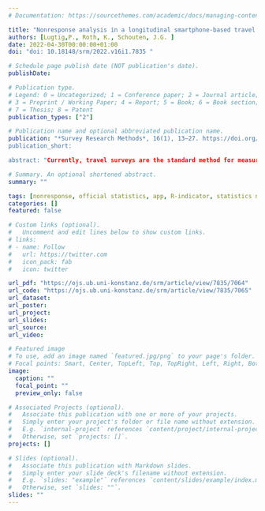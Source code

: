 ```yaml
---
# Documentation: https://sourcethemes.com/academic/docs/managing-content/

title: "Nonresponse analysis in a longitudinal smartphone-based travel study "
authors: [Lugtig,P., Roth, K., Schouten, J.G. ]
date: 2022-04-30T00:00:00+01:00
doi: "doi: 10.18148/srm/2022.v16i1.7835 "

# Schedule page publish date (NOT publication's date).
publishDate:

# Publication type.
# Legend: 0 = Uncategorized; 1 = Conference paper; 2 = Journal article;
# 3 = Preprint / Working Paper; 4 = Report; 5 = Book; 6 = Book section;
# 7 = Thesis; 8 = Patent
publication_types: ["2"]

# Publication name and optional abbreviated publication name.
publication: "*Survey Research Methods*, 16(1), 13–27. https://doi.org/10.18148/srm/2022.v16i1.7835
publication_short: 

abstract: "Currently, travel surveys are the standard method for measuring mobility in official statistics. Nonresponse and measurement are problematic in travel surveys, due to the high burden and non-centrality of the requested information. To overcome these issues, new methods emerge. The aim of this paper is to assess nonresponse in an experimental travel study carried out in the Netherlands. A smartphone application was developed that passively collects GPS coordinates and automatically populates a travel diary, Participants are then asked for additional information, such as travel mode.   In the experiment, respondents from a random sample of the Dutch population participated in a 7-day study that varied how respondents were recruited into the study, and the size and timing of a monetary incentive. We study at what stage of the study respondents choose to participate and dropout, and study nonresponse bias across 13 variables from the Dutch population register in order to understand how selective nonresponse in the different stage of the app-study was. We found that incentive group, age and education were strong predictors of nonresponse. The overall representativity of the study, as expressed in R-indicators and Coefficients of Variation was rather low because of this bias. However, we found the same biases going in opposite directions when we computed R-indicators for an earlier web-based travel-diary study. This implies that in the future, diary studies should focus on methods to successfully combine smartphone apps and diaries through the web or on paper in order to limit nonresponse successfully."

# Summary. An optional shortened abstract.
summary: ""

tags: [nonresponse, official statistics, app, R-indicator, statistics netherlands]
categories: []
featured: false

# Custom links (optional).
#   Uncomment and edit lines below to show custom links.
# links:
# - name: Follow
#   url: https://twitter.com
#   icon_pack: fab
#   icon: twitter

url_pdf: "https://ojs.ub.uni-konstanz.de/srm/article/view/7835/7064"
url_code: "https://ojs.ub.uni-konstanz.de/srm/article/view/7835/7065"
url_dataset:
url_poster:
url_project:
url_slides:
url_source:
url_video:

# Featured image
# To use, add an image named `featured.jpg/png` to your page's folder. 
# Focal points: Smart, Center, TopLeft, Top, TopRight, Left, Right, BottomLeft, Bottom, BottomRight.
image:
  caption: ""
  focal_point: ""
  preview_only: false

# Associated Projects (optional).
#   Associate this publication with one or more of your projects.
#   Simply enter your project's folder or file name without extension.
#   E.g. `internal-project` references `content/project/internal-project/index.md`.
#   Otherwise, set `projects: []`.
projects: []

# Slides (optional).
#   Associate this publication with Markdown slides.
#   Simply enter your slide deck's filename without extension.
#   E.g. `slides: "example"` references `content/slides/example/index.md`.
#   Otherwise, set `slides: ""`.
slides: ""
---
```

